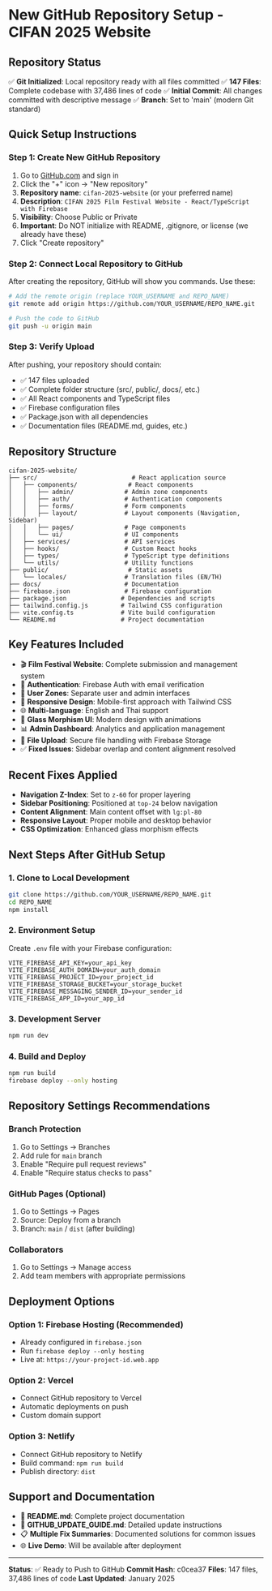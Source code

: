 # New GitHub Repository Setup - CIFAN 2025 Website

## Repository Status
✅ **Git Initialized**: Local repository ready with all files committed
✅ **147 Files**: Complete codebase with 37,486 lines of code
✅ **Initial Commit**: All changes committed with descriptive message
✅ **Branch**: Set to 'main' (modern Git standard)

## Quick Setup Instructions

### Step 1: Create New GitHub Repository
1. Go to [GitHub.com](https://github.com) and sign in
2. Click the "+" icon → "New repository"
3. **Repository name**: `cifan-2025-website` (or your preferred name)
4. **Description**: `CIFAN 2025 Film Festival Website - React/TypeScript with Firebase`
5. **Visibility**: Choose Public or Private
6. **Important**: Do NOT initialize with README, .gitignore, or license (we already have these)
7. Click "Create repository"

### Step 2: Connect Local Repository to GitHub
After creating the repository, GitHub will show you commands. Use these:

```bash
# Add the remote origin (replace YOUR_USERNAME and REPO_NAME)
git remote add origin https://github.com/YOUR_USERNAME/REPO_NAME.git

# Push the code to GitHub
git push -u origin main
```

### Step 3: Verify Upload
After pushing, your repository should contain:
- ✅ 147 files uploaded
- ✅ Complete folder structure (src/, public/, docs/, etc.)
- ✅ All React components and TypeScript files
- ✅ Firebase configuration files
- ✅ Package.json with all dependencies
- ✅ Documentation files (README.md, guides, etc.)

## Repository Structure
```
cifan-2025-website/
├── src/                          # React application source
│   ├── components/              # React components
│   │   ├── admin/              # Admin zone components
│   │   ├── auth/               # Authentication components
│   │   ├── forms/              # Form components
│   │   ├── layout/             # Layout components (Navigation, Sidebar)
│   │   ├── pages/              # Page components
│   │   └── ui/                 # UI components
│   ├── services/               # API services
│   ├── hooks/                  # Custom React hooks
│   ├── types/                  # TypeScript type definitions
│   └── utils/                  # Utility functions
├── public/                      # Static assets
│   └── locales/                # Translation files (EN/TH)
├── docs/                       # Documentation
├── firebase.json               # Firebase configuration
├── package.json               # Dependencies and scripts
├── tailwind.config.js         # Tailwind CSS configuration
├── vite.config.ts             # Vite build configuration
└── README.md                  # Project documentation
```

## Key Features Included
- 🎬 **Film Festival Website**: Complete submission and management system
- 🔐 **Authentication**: Firebase Auth with email verification
- 👥 **User Zones**: Separate user and admin interfaces
- 📱 **Responsive Design**: Mobile-first approach with Tailwind CSS
- 🌐 **Multi-language**: English and Thai support
- 🎨 **Glass Morphism UI**: Modern design with animations
- 📊 **Admin Dashboard**: Analytics and application management
- 📁 **File Upload**: Secure file handling with Firebase Storage
- ✅ **Fixed Issues**: Sidebar overlap and content alignment resolved

## Recent Fixes Applied
- **Navigation Z-Index**: Set to `z-60` for proper layering
- **Sidebar Positioning**: Positioned at `top-24` below navigation
- **Content Alignment**: Main content offset with `lg:pl-80`
- **Responsive Layout**: Proper mobile and desktop behavior
- **CSS Optimization**: Enhanced glass morphism effects

## Next Steps After GitHub Setup

### 1. Clone to Local Development
```bash
git clone https://github.com/YOUR_USERNAME/REPO_NAME.git
cd REPO_NAME
npm install
```

### 2. Environment Setup
Create `.env` file with your Firebase configuration:
```env
VITE_FIREBASE_API_KEY=your_api_key
VITE_FIREBASE_AUTH_DOMAIN=your_auth_domain
VITE_FIREBASE_PROJECT_ID=your_project_id
VITE_FIREBASE_STORAGE_BUCKET=your_storage_bucket
VITE_FIREBASE_MESSAGING_SENDER_ID=your_sender_id
VITE_FIREBASE_APP_ID=your_app_id
```

### 3. Development Server
```bash
npm run dev
```

### 4. Build and Deploy
```bash
npm run build
firebase deploy --only hosting
```

## Repository Settings Recommendations

### Branch Protection
1. Go to Settings → Branches
2. Add rule for `main` branch
3. Enable "Require pull request reviews"
4. Enable "Require status checks to pass"

### GitHub Pages (Optional)
1. Go to Settings → Pages
2. Source: Deploy from a branch
3. Branch: `main` / `dist` (after building)

### Collaborators
1. Go to Settings → Manage access
2. Add team members with appropriate permissions

## Deployment Options

### Option 1: Firebase Hosting (Recommended)
- Already configured in `firebase.json`
- Run `firebase deploy --only hosting`
- Live at: `https://your-project-id.web.app`

### Option 2: Vercel
- Connect GitHub repository to Vercel
- Automatic deployments on push
- Custom domain support

### Option 3: Netlify
- Connect GitHub repository to Netlify
- Build command: `npm run build`
- Publish directory: `dist`

## Support and Documentation
- 📖 **README.md**: Complete project documentation
- 🔧 **GITHUB_UPDATE_GUIDE.md**: Detailed update instructions
- 📋 **Multiple Fix Summaries**: Documented solutions for common issues
- 🌐 **Live Demo**: Will be available after deployment

---

**Status**: ✅ Ready to Push to GitHub
**Commit Hash**: c0cea37
**Files**: 147 files, 37,486 lines of code
**Last Updated**: January 2025
